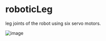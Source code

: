# roboticLeg

leg joints of the robot using six servo motors.

![image](https://github.com/user-attachments/assets/f3699747-3723-4b4e-8037-1a8b650886d6)
